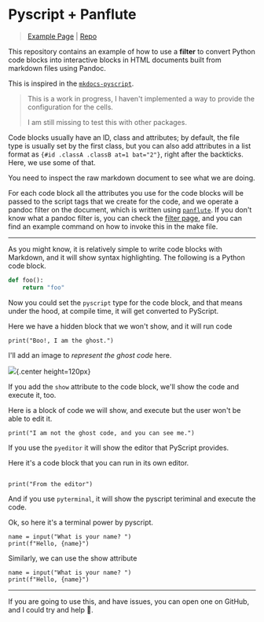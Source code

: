 # Pyscript + Panflute

> [Example Page](https://ekiim.github.io/panflute-pyscript/) | [Repo](https://github.com/ekiim/panflute-pyscript)

This repository contains an example of how to use a **filter** to convert Python code blocks into interactive blocks in HTML documents built from markdown files using Pandoc.

This is inspired in the [`mkdocs-pyscript`](https://github.com/jeffersglass/mkdocs-pyscript).

> This is a work in progress, I haven't implemented a way to provide the configuration for the cells.
> 
> I am still missing to test this with other packages.

Code blocks usually have an ID, class and attributes; by default, the file type is usually set by the first class, but you can also add attributes in a list format as `{#id .classA .classB at=1 bat="2"}`, right after the backticks. Here, we use some of that.

You need to inspect the raw markdown document to see what we are doing.


For each code block all the attributes you use for the code blocks will be passed to the script tags that we create for the code, and we operate a pandoc filter on the document, which is written using [`panflute`](https://github.com/sergiocorreia/panflute/). If you don't know what a pandoc filter is, you can check the [filter page](https://pandoc.org/filters.html), and you can find an example command on how to invoke this in the make file.


----

As you might know, it is relatively simple to write code blocks with Markdown, and it will show syntax highlighting. The following is a Python code block.

```python
def foo():
    return "foo"
```

Now you could set the `pyscript` type for the code block, and that means under the hood, at compile time, it will get converted to PyScript.

Here we have a hidden block that we won't show, and it will run code

```pyscript
print("Boo!, I am the ghost.")
```

I'll add an image to _represent the ghost code_ here.

![](/ghost.png){.center height=120px}

<style>
.center {
  display: block;
  margin-left: auto;
  margin-right: auto;
}
</style>

If you add the `show` attribute to the code block, we'll show the code and execute it, too.

Here is a block of code we will show, and execute but the user won't be able to edit it.

```{.pyscript show=""}
print("I am not the ghost code, and you can see me.")
```

If you use the `pyeditor` it will show the editor that PyScript provides.

Here it's a code block that you can run in its own editor.

```pyeditor

print("From the editor")

```

And if you use `pyterminal`, it will show the pyscript teriminal and execute the code.

Ok, so here it's a terminal power by pyscript.

```pyterminal
name = input("What is your name? ")
print(f"Hello, {name}")
```

Similarly, we can use the show attribute

```{.pyterminal show=""}
name = input("What is your name? ")
print(f"Hello, {name}")
```


----

If you are going to use this, and have issues, you can open one on GitHub, and I could try and help 🤠.

